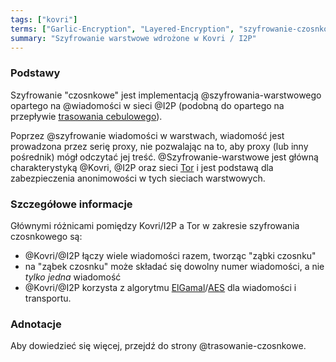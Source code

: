 ```yaml
---
tags: ["kovri"]
terms: ["Garlic-Encryption", "Layered-Encryption", "szyfrowanie-czosnkowe", "szyfrowaniu-czosnkowemu", "szyfrowaniem-czosnkowym", "szyfrowanie-warstwowe", "szyfrowaniem-warstwowym", "szyfrowaniu-warstwowemu", "szyfrowania-warstwowego"]
summary: "Szyfrowanie warstwowe wdrożone w Kovri / I2P"
---
```


### Podstawy

Szyfrowanie "czosnkowe" jest implementacją @szyfrowania-warstwowego opartego na @wiadomości w sieci @I2P (podobną do opartego na przepływie [trasowania cebulowego](https://en.wikipedia.org/wiki/Onion_routing)).

Poprzez @szyfrowanie wiadomości w warstwach, wiadomość jest prowadzona przez serię proxy, nie pozwalając na to, aby proxy (lub inny pośrednik) mógł odczytać jej treść. @Szyfrowanie-warstwowe jest główną charakterystyką @Kovri, @I2P oraz sieci [Tor](https://torproject.org) i jest podstawą dla zabezpieczenia anonimowości w tych sieciach warstwowych.

### Szczegółowe informacje

Głównymi różnicami pomiędzy Kovri/I2P a Tor w zakresie szyfrowania czosnkowego są:

- @Kovri/@I2P łączy wiele wiadomości razem, tworząc "ząbki czosnku"
- na "ząbek czosnku" może składać się dowolny numer wiadomości, a nie *tylko jedna* wiadomość
- @Kovri/@I2P korzysta z algorytmu [ElGamal](https://en.wikipedia.org/wiki/ElGamal)/[AES](https://en.wikipedia.org/wiki/Advanced_Encryption_Standard) dla wiadomości i transportu.

### Adnotacje

Aby dowiedzieć się więcej, przejdź do strony @trasowanie-czosnkowe.
